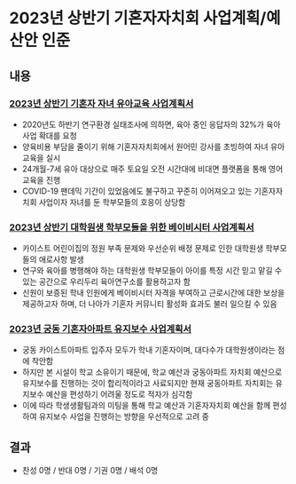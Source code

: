 ﻿2023년 상반기 기혼자자치회 사업계획/예산안 인준
===

## 내용

### [2023년 상반기 기혼자 자녀 유아교육 사업계획서](agenda09-01.md)

- 2020년도 하반기 연구환경 실태조사에 의하면, 육아 중인 응답자의 32%가 육아 사업 확대를 요청
- 양육비용 부담을 줄이기 위해 기혼자자치회에서 원어민 강사를 초빙하여 자녀 유아교육을 실시
- 24개월-7세 유아 대상으로 매주 토요일 오전 시간대에 비대면 플랫폼을 통해 영어교육을 진행
- COVID-19 팬데믹 기간이 있었음에도 불구하고 꾸준히 이어져오고 있는 기혼자자치회 사업이자 자녀를 둔 학부모들의 호응이 상당함

### [2023년 상반기 대학원생 학부모들을 위한 베이비시터 사업계획서](agenda09-02.md)

- 카이스트 어린이집의 정원 부족 문제와 우선순위 배정 문제로 인한 대학원생 학부모들의 애로사항 발생
- 연구와 육아를 병행해야 하는 대학원생 학부모들이 아이를 특정 시간 믿고 맡길 수 있는 공간으로 우리두리 육아연구소를 활용하고자 함
- 신원이 보증된 학내 인원에게 베이비시터 자격을 부여하고 근로시간에 대한 보상을 제공하고자 하며, 더 나아가 기혼자 커뮤니티 활성화 효과도 불러 일으킬 수 있음

### [2023년 궁동 기혼자아파트 유지보수 사업계획서](agenda09-03.md)

- 궁동 카이스트아파트 입주자 모두가 학내 기혼자이며, 대다수가 대학원생이라는 점에 착안함
- 하지만 본 시설이 학교 소유이기 때문에, 학교 예산과 궁동아파트 자치회 예산으로 유지보수를 진행하는 것이 합리적이라고 사료되지만 현재 궁동아파트 자치회는 유지보수 예산을 편성하기 어려울 정도로 적자가 심각함
- 이에 따라 학생생활팀과의 미팅을 통해 학교 예산과 기혼자자치회 예산을 함께 편성하여 유지보수 사업을 진행하는 방향을 우선적으로 고려 중


## 결과
- 찬성 0명 / 반대 0명 / 기권 0명 / 배석 0명
